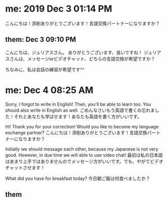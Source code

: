 # me: 2019 Dec 3 01:14 PM

こんにちは！添削ありがとうございます！言語交換パートナーになりますか？

## them: Dec 3 09:10 PM

こんにちは、ジュリアスさん。
ありがとうございます、良いですね！
ジュリアスさんは、メッセージorビデオチャット、どちらの言語交換が希望ですか？

ちなみに、私は会話の練習が希望です^^

# me: Dec 4 08:25 AM

Sorry, I forgot to write in English! Then, you'll be able to learn too. You should also write in English as well.
ごめんなさいもう英語で書くの忘れました！それとあなたも学ばせます！あなたも英語を書く方がいいです。

Hi! Thank you for your correction! Would you like to become my language exchange partner?
こんにちは！添削ありがとうございます！言語交換パートナーになりますか？

Initially we should message each other, because my Japanese is not very good. However, in due time we will able to use video chat!
最初は私の日本語はあまり上手ではありませんのでメッセージ方がいいです。でも、やがてビデオチャットさせます！

What did you have for breakfast today?
今日朝ご飯は何食べましたか？

## them
